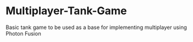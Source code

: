 # Multiplayer-Tank-Game
 Basic tank game to be used as a base for implementing multiplayer using Photon Fusion

